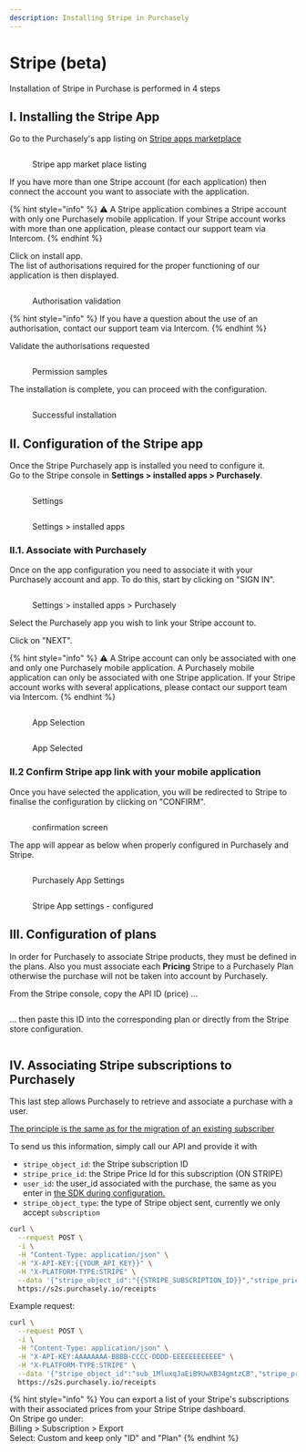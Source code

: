 ```yaml
---
description: Installing Stripe in Purchasely
---
```


# Stripe (beta)

Installation of Stripe in Purchase is performed in 4 steps

## I. Installing the Stripe App

Go to the Purchasely's app listing on [Stripe apps marketplace](https://marketplace.stripe.com/apps/purchasely)

<figure><img src="../.gitbook/assets/Stripe-app-listing-img1.png" alt=""><figcaption><p>Stripe app market place listing</p></figcaption></figure>

If you have more than one Stripe account (for each application) then connect the account you want to associate with the application.

{% hint style="info" %}
⚠️ A Stripe application combines a Stripe account with only one Purchasely mobile application. If your Stripe account works with more than one application, please contact our support team via Intercom.
{% endhint %}

Click on install app.\
The list of authorisations required for the proper functioning of our application is then displayed.

<figure><img src="../.gitbook/assets/Stripe-app-listing-img2 (1).png" alt=""><figcaption><p>Authorisation validation</p></figcaption></figure>

{% hint style="info" %}
If you have a question about the use of an authorisation, contact our support team via Intercom.
{% endhint %}

Validate the authorisations requested

<figure><img src="../.gitbook/assets/image (9).png" alt=""><figcaption><p>Permission samples</p></figcaption></figure>

The installation is complete, you can proceed with the configuration.

<figure><img src="../.gitbook/assets/Stripe-app-listing-img3.png" alt=""><figcaption><p>Successful installation</p></figcaption></figure>

## II. Configuration of the Stripe app

Once the Stripe Purchasely app is installed you need to configure it.\
Go to the Stripe console in **Settings > installed apps > Purchasely**.

<figure><img src="../.gitbook/assets/image (72).png" alt=""><figcaption><p>Settings</p></figcaption></figure>

<figure><img src="../.gitbook/assets/Stripe-app-settings-img2.png" alt=""><figcaption><p>Settings > installed apps</p></figcaption></figure>

### II.1. Associate with Purchasely

Once on the app configuration you need to associate it with your Purchasely account and app. To do this, start by clicking on "SIGN IN".

<figure><img src="../.gitbook/assets/Stripe-app-settings-img3.png" alt=""><figcaption><p>Settings > installed apps > Purchasely</p></figcaption></figure>

Select the Purchasely app you wish to link your Stripe account to.

Click on "NEXT".

{% hint style="info" %}
⚠️ A Stripe account can only be associated with one and only one Purchasely mobile application. A Purchasely mobile application can only be associated with one Stripe application. If your Stripe account works with several applications, please contact our support team via Intercom.
{% endhint %}

<div>

<figure><img src="../.gitbook/assets/Stripe-app-app-selection1.png" alt=""><figcaption><p>App Selection</p></figcaption></figure>

 

<figure><img src="../.gitbook/assets/Stripe-app-app-selection2.png" alt=""><figcaption><p>App Selected</p></figcaption></figure>

</div>

### II.2 Confirm Stripe app link with your mobile application

Once you have selected the application, you will be redirected to Stripe to finalise the configuration by clicking on "CONFIRM".

<figure><img src="../.gitbook/assets/Stripe-app-confirmation-screen.png" alt=""><figcaption><p>confirmation screen</p></figcaption></figure>

The app will appear as below when properly configured in Purchasely and Stripe.

<figure><img src="../.gitbook/assets/Stripe-app-confirmed2.png" alt=""><figcaption><p>Purchasely App Settings</p></figcaption></figure>

<figure><img src="../.gitbook/assets/Stripe-app-confirmed1.png" alt=""><figcaption><p>Stripe App settings - configured</p></figcaption></figure>

## III. Configuration of plans

In order for Purchasely to associate Stripe products, they must be defined in the plans. Also you must associate each **Pricing** Stripe to a Purchasely Plan otherwise the purchase will not be taken into account by Purchasely.

From the Stripe console, copy the API ID (price) ...

<figure><img src="../.gitbook/assets/image (24).png" alt=""><figcaption></figcaption></figure>

... then paste this ID into the corresponding plan or directly from the Stripe store configuration.

<figure><img src="../.gitbook/assets/Stripe-app-config-plans2.png" alt=""><figcaption></figcaption></figure>

## IV. Associating Stripe subscriptions to Purchasely

This last step allows Purchasely to retrieve and associate a purchase with a user.

[The principle is the same as for the migration of an existing subscriber](https://docs.purchasely.com/faq/migration-guides/migrate-from-an-existing-setup#2.-send-us-every-new-subscription-created-on-you-side-with-a-call-on-our-api)

To send us this information, simply call our API and provide it with

* `stripe_object_id`: the Stripe subscription ID
* `stripe_price_id`: the Stripe Price Id for this subscription (ON STRIPE)
* `user_id`: the user\_id associated with the purchase, the same as you enter in [the SDK during configuration.](https://docs.purchasely.com/quick-start-1/sdk-configuration/config-appendices/set-user-id)
* `stripe_object_type`: the type of Stripe object sent, currently we only accept `subscription`

```bash
curl \
  --request POST \
  -i \
  -H "Content-Type: application/json" \
  -H "X-API-KEY:{{YOUR_API_KEY}}" \
  -H "X-PLATFORM-TYPE:STRIPE" \
  --data '{"stripe_object_id":"{{STRIPE_SUBSCRIPTION_ID}}","stripe_price_id":"{{STRIPE_PRICE_ID_FOR_THIS_SUBSCRIPTION}}", "user_id":"{{SAME_ID_AS_IN_SDK_CONFIGURATION}}", "stripe_object_type":"subscription"}' \
  https://s2s.purchasely.io/receipts
```

Example request:

```bash
curl \
  --request POST \
  -i \
  -H "Content-Type: application/json" \
  -H "X-API-KEY:AAAAAAAA-BBBB-CCCC-DDDD-EEEEEEEEEEEE" \
  -H "X-PLATFORM-TYPE:STRIPE" \
  --data '{"stripe_object_id":"sub_1MluxqJaEiB9UwXB34gmtzCB","stripe_price_id":"price_1MbKJHJaEiB9UwXBPt0fFq4O", "user_id":"jdo-cus_Msq9YfCiFkFzVx", "stripe_object_type":"subscription"}' \
  https://s2s.purchasely.io/receipts
```

{% hint style="info" %}
You can export a list of your Stripe's subscriptions with their associated prices from your Stripe Stripe dashboard.\
On Stripe go under:\
Billing > Subscription > Export\
Select: Custom and keep only "ID" and "Plan"
{% endhint %}

<figure><img src="../.gitbook/assets/Stripe export.png" alt=""><figcaption></figcaption></figure>



